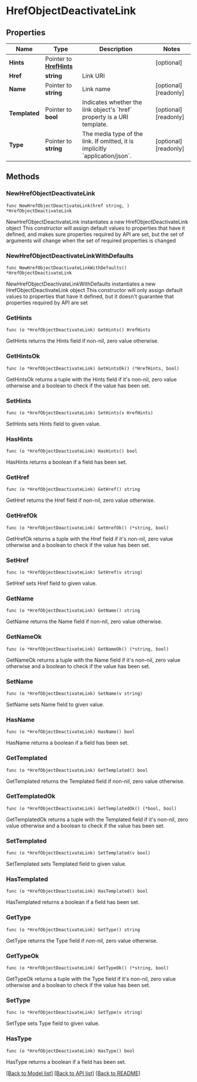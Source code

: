 # HrefObjectDeactivateLink

## Properties

Name | Type | Description | Notes
------------ | ------------- | ------------- | -------------
**Hints** | Pointer to [**HrefHints**](HrefHints.md) |  | [optional] 
**Href** | **string** | Link URI | 
**Name** | Pointer to **string** | Link name | [optional] [readonly] 
**Templated** | Pointer to **bool** | Indicates whether the link object&#39;s &#x60;href&#x60; property is a URI template. | [optional] [readonly] 
**Type** | Pointer to **string** | The media type of the link. If omitted, it is implicitly &#x60;application/json&#x60;. | [optional] [readonly] 

## Methods

### NewHrefObjectDeactivateLink

`func NewHrefObjectDeactivateLink(href string, ) *HrefObjectDeactivateLink`

NewHrefObjectDeactivateLink instantiates a new HrefObjectDeactivateLink object
This constructor will assign default values to properties that have it defined,
and makes sure properties required by API are set, but the set of arguments
will change when the set of required properties is changed

### NewHrefObjectDeactivateLinkWithDefaults

`func NewHrefObjectDeactivateLinkWithDefaults() *HrefObjectDeactivateLink`

NewHrefObjectDeactivateLinkWithDefaults instantiates a new HrefObjectDeactivateLink object
This constructor will only assign default values to properties that have it defined,
but it doesn't guarantee that properties required by API are set

### GetHints

`func (o *HrefObjectDeactivateLink) GetHints() HrefHints`

GetHints returns the Hints field if non-nil, zero value otherwise.

### GetHintsOk

`func (o *HrefObjectDeactivateLink) GetHintsOk() (*HrefHints, bool)`

GetHintsOk returns a tuple with the Hints field if it's non-nil, zero value otherwise
and a boolean to check if the value has been set.

### SetHints

`func (o *HrefObjectDeactivateLink) SetHints(v HrefHints)`

SetHints sets Hints field to given value.

### HasHints

`func (o *HrefObjectDeactivateLink) HasHints() bool`

HasHints returns a boolean if a field has been set.

### GetHref

`func (o *HrefObjectDeactivateLink) GetHref() string`

GetHref returns the Href field if non-nil, zero value otherwise.

### GetHrefOk

`func (o *HrefObjectDeactivateLink) GetHrefOk() (*string, bool)`

GetHrefOk returns a tuple with the Href field if it's non-nil, zero value otherwise
and a boolean to check if the value has been set.

### SetHref

`func (o *HrefObjectDeactivateLink) SetHref(v string)`

SetHref sets Href field to given value.


### GetName

`func (o *HrefObjectDeactivateLink) GetName() string`

GetName returns the Name field if non-nil, zero value otherwise.

### GetNameOk

`func (o *HrefObjectDeactivateLink) GetNameOk() (*string, bool)`

GetNameOk returns a tuple with the Name field if it's non-nil, zero value otherwise
and a boolean to check if the value has been set.

### SetName

`func (o *HrefObjectDeactivateLink) SetName(v string)`

SetName sets Name field to given value.

### HasName

`func (o *HrefObjectDeactivateLink) HasName() bool`

HasName returns a boolean if a field has been set.

### GetTemplated

`func (o *HrefObjectDeactivateLink) GetTemplated() bool`

GetTemplated returns the Templated field if non-nil, zero value otherwise.

### GetTemplatedOk

`func (o *HrefObjectDeactivateLink) GetTemplatedOk() (*bool, bool)`

GetTemplatedOk returns a tuple with the Templated field if it's non-nil, zero value otherwise
and a boolean to check if the value has been set.

### SetTemplated

`func (o *HrefObjectDeactivateLink) SetTemplated(v bool)`

SetTemplated sets Templated field to given value.

### HasTemplated

`func (o *HrefObjectDeactivateLink) HasTemplated() bool`

HasTemplated returns a boolean if a field has been set.

### GetType

`func (o *HrefObjectDeactivateLink) GetType() string`

GetType returns the Type field if non-nil, zero value otherwise.

### GetTypeOk

`func (o *HrefObjectDeactivateLink) GetTypeOk() (*string, bool)`

GetTypeOk returns a tuple with the Type field if it's non-nil, zero value otherwise
and a boolean to check if the value has been set.

### SetType

`func (o *HrefObjectDeactivateLink) SetType(v string)`

SetType sets Type field to given value.

### HasType

`func (o *HrefObjectDeactivateLink) HasType() bool`

HasType returns a boolean if a field has been set.


[[Back to Model list]](../README.md#documentation-for-models) [[Back to API list]](../README.md#documentation-for-api-endpoints) [[Back to README]](../README.md)


